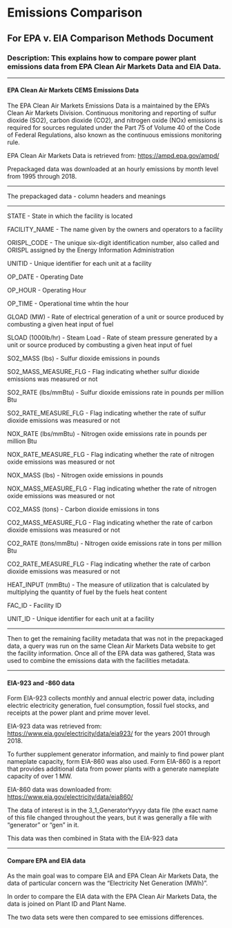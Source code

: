 # Emissions Comparison
## For EPA v. EIA Comparison Methods Document
### Description: This explains how to compare power plant emissions data from EPA Clean Air Markets Data and EIA Data.
-------------------
#### EPA Clean Air Markets CEMS Emissions Data
The EPA Clean Air Markets Emissions Data is a maintained by the EPA’s Clean Air Markets Division. 
Continuous monitoring and reporting of sulfur dioxide (SO2), carbon dioxide (CO2), and nitrogen oxide (NOx) emissions is required for sources regulated under the Part 75 of Volume 40 of the Code of Federal Regulations, also known as the continuous emissions monitoring rule.

EPA Clean Air Markets Data is retrieved from: https://ampd.epa.gov/ampd/

Prepackaged data was downloaded at an hourly emissions by month level from 1995 through 2018.

--------------------

The prepackaged data - column headers and meanings

--------------------

STATE - State in which the facility is located

FACILITY_NAME - The name given by the owners and operators to a facility

ORISPL_CODE - The unique six-digit identification number, also called and ORISPL assigned by the Energy Information Administration

UNITID - Unique identifier for each unit at a facility

OP_DATE - Operating Date

OP_HOUR - Operating Hour

OP_TIME - Operational time whtin the hour

GLOAD (MW) - Rate of electrical generation of a unit or source produced by combusting a given heat input of fuel

SLOAD (1000lb/hr) - Steam Load - Rate of steam pressure generated by a unit or source produced by combusting a given heat input of fuel

SO2_MASS (lbs) - Sulfur dioxide emissions in pounds

SO2_MASS_MEASURE_FLG - Flag indicating whether sulfur dioxide emissions was measured or not

SO2_RATE (lbs/mmBtu) - Sulfur dioxide emissions rate in pounds per million Btu

SO2_RATE_MEASURE_FLG - Flag indicating whether the rate of sulfur dioxide emissions was measured or not

NOX_RATE (lbs/mmBtu) - Nitrogen oxide emissions rate in pounds per million Btu

NOX_RATE_MEASURE_FLG - Flag indicating whether the rate of nitrogen oxide emissions was measured or not

NOX_MASS (lbs) - Nitrogen oxide emissions in pounds

NOX_MASS_MEASURE_FLG - Flag indicating whether the rate of nitrogen oxide emissions was measured or not

CO2_MASS (tons) - Carbon dioxide emissions in tons

CO2_MASS_MEASURE_FLG - Flag indicating whether the rate of carbon dioxide emissions was measured or not

CO2_RATE (tons/mmBtu) - Nitrogen oxide emissions rate in tons per million Btu

CO2_RATE_MEASURE_FLG - Flag indicating whether the rate of carbon dioxide emissions was measured or not

HEAT_INPUT (mmBtu) - The measure of utilization that is calculated by multiplying the quantity of fuel by the fuels heat content

FAC_ID - Facility ID

UNIT_ID - Unique identifier for each unit at a facility

-------------------

Then to get the remaining facility metadata that was not in the prepackaged data, a query was run on the same Clean Air Markets Data website to get the facility information.
Once all of the EPA data was gathered, Stata was used to combine the emissions data with the facilities metadata.

-------------------

#### EIA-923 and -860 data 
Form EIA-923 collects monthly and annual electric power data, including electric electricity generation, fuel consumption, fossil fuel stocks, and receipts at the power plant and prime mover level.

EIA-923 data was retrieved from: https://www.eia.gov/electricity/data/eia923/ for the years 2001 through 2018.

To further supplement generator information, and mainly to find power plant nameplate capacity, form EIA-860 was also used. Form EIA-860 is a report that provides additional data from power plants with a generate nameplate capacity of over 1 MW.

EIA-860 data was downloaded from: https://www.eia.gov/electricity/data/eia860/

The data of interest is in the 3_1_GeneratorYyyyy data file (the exact name of this file changed throughout the years, but it was generally a file with “generator” or “gen” in it.

This data was then combined in Stata with the EIA-923 data

-------------------

#### Compare EPA and EIA data
As the main goal was to compare EIA and EPA Clean Air Markets Data, the data of particular concern was the “Electricity Net Generation (MWh)”.

In order to compare the EIA data with the EPA Clean Air Markets Data, the data is joined on Plant ID and Plant Name.

The two data sets were then compared to see emissions differences.
